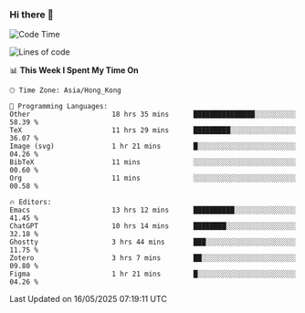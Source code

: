 ### Hi there 👋

<!--
**nicehiro/nicehiro** is a ✨ _special_ ✨ repository because its `README.md` (this file) appears on your GitHub profile.

Here are some ideas to get you started:

- 🔭 I’m currently working on ...
- 🌱 I’m currently learning ...
- 👯 I’m looking to collaborate on ...
- 🤔 I’m looking for help with ...
- 💬 Ask me about ...
- 📫 How to reach me: ...
- 😄 Pronouns: ...
- ⚡ Fun fact: ...
-->

<!--START_SECTION:waka-->
![Code Time](http://img.shields.io/badge/Code%20Time-669%20hrs%2055%20mins-blue)

![Lines of code](https://img.shields.io/badge/From%20Hello%20World%20I%27ve%20Written-1.7%20million%20lines%20of%20code-blue)

📊 **This Week I Spent My Time On** 

```text
🕑︎ Time Zone: Asia/Hong_Kong

💬 Programming Languages: 
Other                    18 hrs 35 mins      ███████████████░░░░░░░░░░   58.39 % 
TeX                      11 hrs 29 mins      █████████░░░░░░░░░░░░░░░░   36.07 % 
Image (svg)              1 hr 21 mins        █░░░░░░░░░░░░░░░░░░░░░░░░   04.26 % 
BibTeX                   11 mins             ░░░░░░░░░░░░░░░░░░░░░░░░░   00.60 % 
Org                      11 mins             ░░░░░░░░░░░░░░░░░░░░░░░░░   00.58 % 

🔥 Editors: 
Emacs                    13 hrs 12 mins      ██████████░░░░░░░░░░░░░░░   41.45 % 
ChatGPT                  10 hrs 14 mins      ████████░░░░░░░░░░░░░░░░░   32.18 % 
Ghostty                  3 hrs 44 mins       ███░░░░░░░░░░░░░░░░░░░░░░   11.75 % 
Zotero                   3 hrs 7 mins        ██░░░░░░░░░░░░░░░░░░░░░░░   09.80 % 
Figma                    1 hr 21 mins        █░░░░░░░░░░░░░░░░░░░░░░░░   04.26 % 
```


 Last Updated on 16/05/2025 07:19:11 UTC
<!--END_SECTION:waka-->
